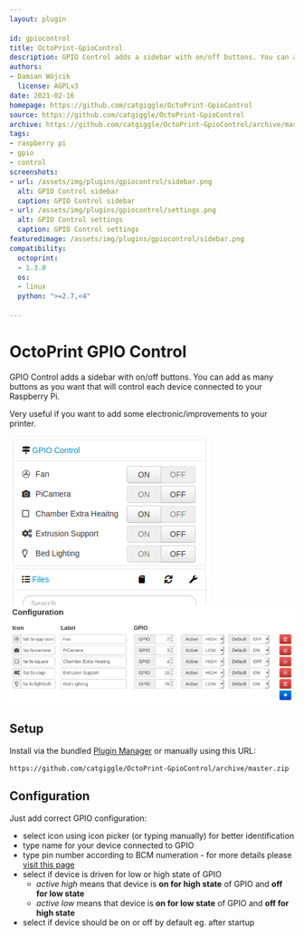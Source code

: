 ```yaml
---
layout: plugin

id: gpiocontrol
title: OctoPrint-GpioControl
description: GPIO Control adds a sidebar with on/off buttons. You can add as many buttons as you want that will control each device connected to your Raspberry Pi.
authors:
- Damian Wójcik
  license: AGPLv3
date: 2021-02-16
homepage: https://github.com/catgiggle/OctoPrint-GpioControl
source: https://github.com/catgiggle/OctoPrint-GpioControl
archive: https://github.com/catgiggle/OctoPrint-GpioControl/archive/master.zip
tags:
- raspberry pi
- gpio
- control
screenshots:
- url: /assets/img/plugins/gpiocontrol/sidebar.png
  alt: GPIO Control sidebar
  caption: GPIO Control sidebar
- url: /assets/img/plugins/gpiocontrol/settings.png
  alt: GPIO Control settings
  caption: GPIO Control settings
featuredimage: /assets/img/plugins/gpiocontrol/sidebar.png
compatibility:
  octoprint:
  - 1.3.0
  os:
  - linux
  python: ">=2.7,<4"

---
```


# OctoPrint GPIO Control

GPIO Control adds a sidebar with on/off buttons. You can add as many buttons as you want that will control each device connected to your Raspberry Pi.

Very useful if you want to add some electronic/improvements to your printer.

![GpioControl](/assets/img/plugins/gpiocontrol/sidebar.png)
![GpioControl](/assets/img/plugins/gpiocontrol/settings.png)

## Setup

Install via the bundled [Plugin Manager](https://docs.octoprint.org/en/master/bundledplugins/pluginmanager.html)
or manually using this URL:

    https://github.com/catgiggle/OctoPrint-GpioControl/archive/master.zip

## Configuration

Just add correct GPIO configuration:
- select icon using icon picker (or typing manually) for better identification
- type name for your device connected to GPIO
- type pin number according to BCM numeration - for more details please [visit this page](https://pinout.xyz/)
- select if device is driven for low or high state of GPIO
    - _active high_ means that device is **on for high state** of GPIO and **off for low state**
    - _active low_ means that device is **on for low state** of GPIO and **off for high state**
- select if device should be on or off by default eg. after startup
